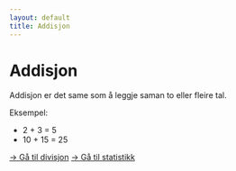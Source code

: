 ```yaml
---
layout: default
title: Addisjon
---
```


# Addisjon

Addisjon er det same som å leggje saman to eller fleire tal.

Eksempel:
- 2 + 3 = 5
- 10 + 15 = 25

[→ Gå til divisjon](divisjon)
[→ Gå til statistikk](statistikk1)
